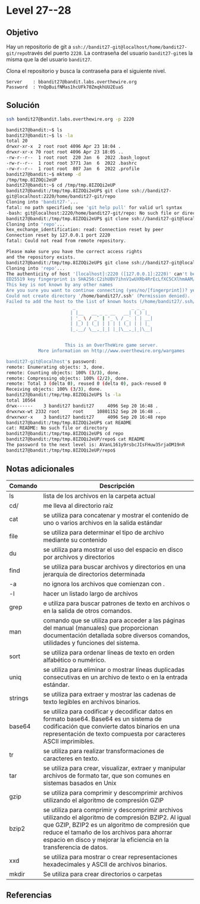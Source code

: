 # Level 27--28
## Objetivo
Hay un repositorio de git a `ssh://bandit27-git@localhost/home/bandit27-git/repo`través del puerto `2220`. La contraseña del usuario `bandit27-git`es la misma que la del usuario `bandit27`.

Clona el repositorio y busca la contraseña para el siguiente nivel.

```
Server    : bbandit27@bandit.labs.overthewire.org
Password  : YnQpBuifNMas1hcUFk70ZmqkhUU2EuaS
```
## Solución
```bash
ssh bandit27@bandit.labs.overthewire.org -p 2220

bandit27@bandit:~$ ls
bandit27@bandit:~$ ls -la
total 20
drwxr-xr-x  2 root root 4096 Apr 23 18:04 .
drwxr-xr-x 70 root root 4096 Apr 23 18:05 ..
-rw-r--r--  1 root root  220 Jan  6  2022 .bash_logout
-rw-r--r--  1 root root 3771 Jan  6  2022 .bashrc
-rw-r--r--  1 root root  807 Jan  6  2022 .profile
bandit27@bandit:~$ mktemp -d
/tmp/tmp.8IZOQi2eUP
bandit27@bandit:~$ cd /tmp/tmp.8IZOQi2eUP
bandit27@bandit:/tmp/tmp.8IZOQi2eUP$ git clone ssh://bandit27-
git@localhost:2220/home/bandit27-git/repo
Cloning into 'bandit27-'...
fatal: no path specified; see 'git help pull' for valid url syntax
-bash: git@localhost:2220/home/bandit27-git/repo: No such file or directory
bandit27@bandit:/tmp/tmp.8IZOQi2eUP$ git clone ssh://bandit27-git@localhost:2220/home/bandit27-git/repo
Cloning into 'repo'...
kex_exchange_identification: read: Connection reset by peer
Connection reset by 127.0.0.1 port 2220
fatal: Could not read from remote repository.

Please make sure you have the correct access rights
and the repository exists.
bandit27@bandit:/tmp/tmp.8IZOQi2eUP$ git clone ssh://bandit27-git@localhost:2220/home/bandit27-git/repo
Cloning into 'repo'...
The authenticity of host '[localhost]:2220 ([127.0.0.1]:2220)' can't be established.
ED25519 key fingerprint is SHA256:C2ihUBV7ihnV1wUXRb4RrEcLfXC5CXlhmAAM/urerLY.
This key is not known by any other names
Are you sure you want to continue connecting (yes/no/[fingerprint])? yes
Could not create directory '/home/bandit27/.ssh' (Permission denied).
Failed to add the host to the list of known hosts (/home/bandit27/.ssh/known_hosts).
                         _                     _ _ _
                        | |__   __ _ _ __   __| (_) |_
                        | '_ \ / _` | '_ \ / _` | | __|
                        | |_) | (_| | | | | (_| | | |_
                        |_.__/ \__,_|_| |_|\__,_|_|\__|


                      This is an OverTheWire game server.
            More information on http://www.overthewire.org/wargames

bandit27-git@localhost's password:
remote: Enumerating objects: 3, done.
remote: Counting objects: 100% (3/3), done.
remote: Compressing objects: 100% (2/2), done.
remote: Total 3 (delta 0), reused 0 (delta 0), pack-reused 0
Receiving objects: 100% (3/3), done.
bandit27@bandit:/tmp/tmp.8IZOQi2eUP$ ls -la
total 10564
drwx------    3 bandit27 bandit27     4096 Sep 20 16:48 .
drwxrwx-wt 2332 root     root     10801152 Sep 20 16:48 ..
drwxrwxr-x    3 bandit27 bandit27     4096 Sep 20 16:48 repo
bandit27@bandit:/tmp/tmp.8IZOQi2eUP$ cat README
cat: README: No such file or directory
bandit27@bandit:/tmp/tmp.8IZOQi2eUP$ cd repo
bandit27@bandit:/tmp/tmp.8IZOQi2eUP/repo$ cat README
The password to the next level is: AVanL161y9rsbcJIsFHuw35rjaOM19nR
bandit27@bandit:/tmp/tmp.8IZOQi2eUP/repo$
```
## Notas adicionales
| Comando | Descripción |
|---------|-------------|
|ls| lista de los archivos en la carpeta actual|
|cd/| me lleva al directorio raíz|
|cat| se utiliza para concatenar y mostrar el contenido de uno o varios archivos en la salida estándar |
|file| se utiliza para determinar el tipo de archivo mediante su contenido |
|du| se utiliza para mostrar el uso del espacio en disco por archivos y directorios  |
|find| se utiliza para buscar archivos y directorios en una jerarquía de directorios determinada   |
|-a| no ignora los archivos que comienzan con .|
|-l| hacer un listado largo de archivos|
|grep| e utiliza para buscar patrones de texto en archivos o en la salida de otros comandos. |
|man| comando que se utiliza para acceder a las páginas del manual (manuales) que proporcionan documentación detallada sobre diversos comandos, utilidades y funciones del sistema.|
|sort| se utiliza para ordenar líneas de texto en orden alfabético o numérico.|
|uniq| se utiliza para eliminar o mostrar líneas duplicadas consecutivas en un archivo de texto o en la entrada estándar.|
|strings| se utiliza para extraer y mostrar las cadenas de texto legibles en archivos binarios.|
|base64| se utiliza para codificar y decodificar datos en formato base64. Base64 es un sistema de codificación que convierte datos binarios en una representación de texto compuesta por caracteres ASCII imprimibles. |
|tr| se utiliza para realizar transformaciones de caracteres en texto. |
|tar| se utiliza para crear, visualizar, extraer y manipular archivos de formato tar, que son comunes en sistemas basados en Unix |
|gzip| se utiliza para comprimir y descomprimir archivos utilizando el algoritmo de compresión GZIP|
|bzip2| se utiliza para comprimir y descomprimir archivos utilizando el algoritmo de compresión BZIP2. Al igual que GZIP, BZIP2 es un algoritmo de compresión que reduce el tamaño de los archivos para ahorrar espacio en disco y mejorar la eficiencia en la transferencia de datos. |
|xxd| se utiliza para mostrar o crear representaciones hexadecimales y ASCII de archivos binarios. |
| mkdir | Se utiliza para crear directorios o carpetas|


## Referencias